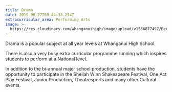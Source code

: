 ```yaml
---
title: Drama
date: 2019-08-27T03:44:33.254Z
extracurricular_area: Performing Arts
image: >-
  https://res.cloudinary.com/whanganuihigh/image/upload/v1566877497/Performing%20Arts/Drama.png
---
```

Drama is a popular subject at all year levels at Whanganui High School. 

There is also a very busy extra curricular programme running which inspires students to perform at a National level. 

In addition to the bi-annual major school production, students have the opportunity to participate in the Sheilah Winn Shakespeare Festival, One Act Play Festival, Junior Production, Theatresports and many other Cultural events.
